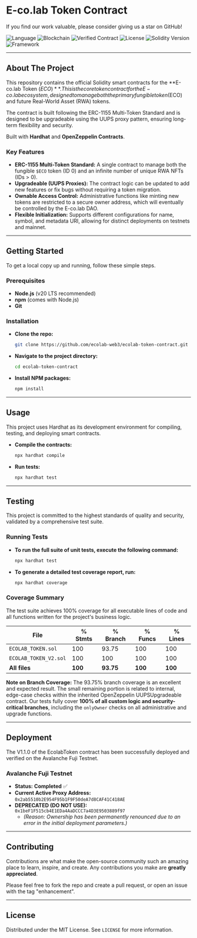 # E-co.lab Token Contract

If you find our work valuable, please consider giving us a star on GitHub!

![Language](https://img.shields.io/badge/Language-Solidity-orange)
![Blockchain](https://img.shields.io/badge/Blockchain-Avalanche_Fuji-red)
![Verified Contract](https://img.shields.io/badge/Contract-Verified-green)
![License](https://img.shields.io/badge/License-MIT-blue)
![Solidity Version](https://img.shields.io/badge/Solidity-0.8.24-yellow.svg)
![Framework](https://img.shields.io/badge/Framework-Hardhat-purple.svg)

___

## About The Project

This repository contains the official Solidity smart contracts for the **E-co.lab Token ($ECO)**. This is the core token contract for the E-co.lab ecosystem, designed to manage both the primary fungible token ($ECO) and future Real-World Asset (RWA) tokens.

The contract is built following the ERC-1155 Multi-Token Standard and is designed to be upgradeable using the UUPS proxy pattern, ensuring long-term flexibility and security.

Built with **Hardhat** and **OpenZeppelin Contracts**.

### Key Features

*   **ERC-1155 Multi-Token Standard:** A single contract to manage both the fungible `$ECO` token (ID 0) and an infinite number of unique RWA NFTs (IDs > 0).
*   **Upgradeable (UUPS Proxies):** The contract logic can be updated to add new features or fix bugs without requiring a token migration.
*   **Ownable Access Control:** Administrative functions like minting new tokens are restricted to a secure owner address, which will eventually be controlled by the E-co.lab DAO.
*   **Flexible Initialization:** Supports different configurations for name, symbol, and metadata URI, allowing for distinct deployments on testnets and mainnet.

___

## Getting Started

To get a local copy up and running, follow these simple steps.

### Prerequisites

*   **Node.js** (v20 LTS recommended)
*   **npm** (comes with Node.js)
*   **Git**

### Installation

*   **Clone the repo:**
    ```sh
    git clone https://github.com/ecolab-web3/ecolab-token-contract.git
    ```
*   **Navigate to the project directory:**
    ```sh
    cd ecolab-token-contract
    ```
*   **Install NPM packages:**
    ```sh
    npm install
    ```

___

## Usage

This project uses Hardhat as its development environment for compiling, testing, and deploying smart contracts.

*   **Compile the contracts:**
    ```sh
    npx hardhat compile
    ```
*   **Run tests:**
    ```sh
    npx hardhat test
    ```

___

## Testing

This project is committed to the highest standards of quality and security, validated by a comprehensive test suite.

### Running Tests

*   **To run the full suite of unit tests, execute the following command:**
    ```sh
    npx hardhat test
    ```

*   **To generate a detailed test coverage report, run:**
    ```sh
    npx hardhat coverage
    ```

### Coverage Summary

The test suite achieves 100% coverage for all executable lines of code and all functions written for the project's business logic.

| File                  | % Stmts | % Branch | % Funcs | % Lines |
|-----------------------|---------|----------|---------|---------|
| `ECOLAB_TOKEN.sol`    | 100     | 93.75    | 100     | 100     |
| `ECOLAB_TOKEN_V2.sol` | 100     | 100      | 100     | 100     |
| **All files**         | **100** | **93.75**| **100** | **100** |

**Note on Branch Coverage:** The 93.75% branch coverage is an excellent and expected result. The small remaining portion is related to internal, edge-case checks within the inherited OpenZeppelin UUPSUpgradeable contract. Our tests fully cover **100% of all custom logic and security-critical branches**, including the `onlyOwner` checks on all administrative and upgrade functions.

___

## Deployment

The V1.1.0 of the EcolabToken contract has been successfully deployed and verified on the Avalanche Fuji Testnet.

### Avalanche Fuji Testnet

*   **Status:** **Completed** ✅
*   **Current Active Proxy Address:**
    `0x2ab5510b2E954F95b1F9F50deA7d8CAF41C418AE`
*   **DEPRECATED (DO NOT USE):**
    `0x1beF1F515cb4E1EDa4AaDCCC7a4D3E9503889f97`
    *   *(Reason: Ownership has been permanently renounced due to an error in the initial deployment parameters.)*

___

## Contributing

Contributions are what make the open-source community such an amazing place to learn, inspire, and create. Any contributions you make are **greatly appreciated**.

Please feel free to fork the repo and create a pull request, or open an issue with the tag "enhancement".

___

## License

Distributed under the MIT License. See `LICENSE` for more information.
